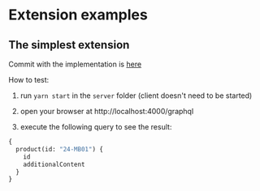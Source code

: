 # Extension examples

## The simplest extension

Commit with the implementation is [here](https://github.com/mateuszwozniak/falcon-platform-extension-examples/pull/1/files)

How to test:

1. run `yarn start` in the `server` folder (client doesn't need to be started)

2. open your browser at http://localhost:4000/graphql

3. execute the following query to see the result:

```graphql
{
  product(id: "24-MB01") {
    id
    additionalContent
  }
}
```
